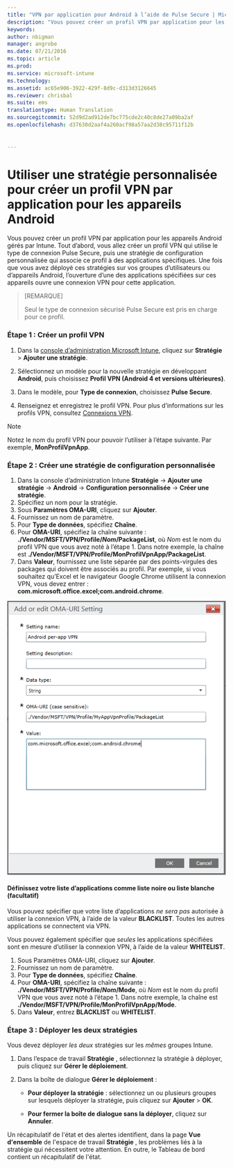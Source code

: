 ```yaml
---
title: "VPN par application pour Android à l’aide de Pulse Secure | Microsoft Intune"
description: "Vous pouvez créer un profil VPN par application pour les appareils Android gérés par Intune."
keywords: 
author: nbigman
manager: angrobe
ms.date: 07/21/2016
ms.topic: article
ms.prod: 
ms.service: microsoft-intune
ms.technology: 
ms.assetid: ac65e906-3922-429f-8d9c-d313d3126645
ms.reviewer: chrisbal
ms.suite: ems
translationtype: Human Translation
ms.sourcegitcommit: 52d9d2ad912de7bc775cde2c40c8de27a09ba2af
ms.openlocfilehash: d37630d2aaf4a260acf98a57aa2d38c95711f12b


---
```


# Utiliser une stratégie personnalisée pour créer un profil VPN par application pour les appareils Android

Vous pouvez créer un profil VPN par application pour les appareils Android gérés par Intune. Tout d’abord, vous allez créer un profil VPN qui utilise le type de connexion Pulse Secure, puis une stratégie de configuration personnalisée qui associe ce profil à des applications spécifiques. Une fois que vous avez déployé ces stratégies sur vos groupes d’utilisateurs ou d’appareils Android, l’ouverture d’une des applications spécifiées sur ces appareils ouvre une connexion VPN pour cette application.

> [REMARQUE]
> 
> Seul le type de connexion sécurisé Pulse Secure est pris en charge pour ce profil.


### Étape 1 : Créer un profil VPN

1. Dans la [console d’administration Microsoft Intune](https://manage.microsoft.com), cliquez sur **Stratégie** > **Ajouter une stratégie**.
2. Sélectionnez un modèle pour la nouvelle stratégie en développant **Android**, puis choisissez **Profil VPN (Android 4 et versions ultérieures)**.

3. Dans le modèle, pour **Type de connexion**, choisissez **Pulse Secure**.
4. Renseignez et enregistrez le profil VPN. Pour plus d’informations sur les profils VPN, consultez [Connexions VPN](vpn-connections-in-microsoft-intune.md).

> [!NOTE]
Notez le nom du profil VPN pour pouvoir l’utiliser à l’étape suivante. Par exemple, **MonProfilVpnApp**.

### Étape 2 : Créer une stratégie de configuration personnalisée

   1. Dans la console d’administration Intune **Stratégie** -> **Ajouter une stratégie** -> **Android** -> **Configuration personnalisée** -> **Créer une stratégie**.
   2. Spécifiez un nom pour la stratégie.
   3. Sous **Paramètres OMA-URI**, cliquez sur **Ajouter**.
   4. Fournissez un nom de paramètre.
   5. Pour **Type de données**, spécifiez **Chaîne**.
   6. Pour **OMA-URI**, spécifiez la chaîne suivante : **./Vendor/MSFT/VPN/Profile/*Nom*/PackageList**, où *Nom* est le nom du profil VPN que vous avez noté à l’étape 1. Dans notre exemple, la chaîne est **./Vendor/MSFT/VPN/Profile/MonProfilVpnApp/PackageList**.
   7.   Dans **Valeur**, fournissez une liste séparée par des points-virgules des packages qui doivent être associés au profil.  Par exemple, si vous souhaitez qu’Excel et le navigateur Google Chrome utilisent la connexion VPN, vous devez entrer : **com.microsoft.office.excel;com.android.chrome**.


   ![Exemple de stratégie personnalisée de VPN par application Android](..\media\android_per_app_vpn_oma_uri.png)
#### Définissez votre liste d’applications comme liste noire ou liste blanche (facultatif)
Vous pouvez spécifier que votre liste d’applications *ne sera pas* autorisée à utiliser la connexion VPN, à l’aide de la valeur **BLACKLIST**.  Toutes les autres applications se connectent via VPN.

Vous pouvez également spécifier que *seules* les applications spécifiées sont en mesure d’utiliser la connexion VPN, à l’aide de la valeur **WHITELIST**.


1.  Sous Paramètres OMA-URI, cliquez sur **Ajouter**.
2.  Fournissez un nom de paramètre.
3.  Pour **Type de données**, spécifiez **Chaîne**.
4.  Pour **OMA-URI**, spécifiez la chaîne suivante : **./Vendor/MSFT/VPN/Profile/*Nom*/Mode**, où *Nom* est le nom du profil VPN que vous avez noté à l’étape 1. Dans notre exemple, la chaîne est **./Vendor/MSFT/VPN/Profile/MonProfilVpnApp/Mode**.
5.  Dans **Valeur**, entrez **BLACKLIST** ou **WHITELIST**.



### Étape 3 : Déployer les deux stratégies

Vous devez déployer *les deux* stratégies sur les *mêmes* groupes Intune.

   1.  Dans l’espace de travail **Stratégie** , sélectionnez la stratégie à déployer, puis cliquez sur **Gérer le déploiement**.

2.  Dans la boîte de dialogue **Gérer le déploiement** :

    -   **Pour déployer la stratégie** : sélectionnez un ou plusieurs groupes sur lesquels déployer la stratégie, puis cliquez sur **Ajouter** &gt; **OK**.

    -   **Pour fermer la boîte de dialogue sans la déployer**, cliquez sur **Annuler**.

Un récapitulatif de l'état et des alertes identifient, dans la page **Vue d'ensemble** de l'espace de travail **Stratégie** , les problèmes liés à la stratégie qui nécessitent votre attention. En outre, le Tableau de bord contient un récapitulatif de l'état.



<!--HONumber=Aug16_HO1-->



